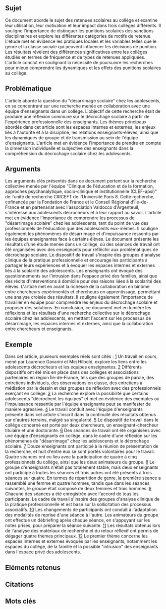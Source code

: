 
## Sujet
Ce document aborde le sujet des retenues scolaires au collège et examine leur utilisation, leur motivation et leur impact dans trois collèges différents. Il souligne l'importance de distinguer les punitions scolaires des sanctions disciplinaires et explore les différentes catégories de motifs de retenue. L'étude met en évidence les pratiques locales et les variables telles que le genre et la classe sociale qui peuvent influencer les décisions de punition. Les résultats révèlent des différences significatives entre les collèges étudiés en termes de fréquence et de types de retenues appliquées. L'article conclut en soulignant la nécessité de poursuivre les recherches pour mieux comprendre les dynamiques et les effets des punitions scolaires au collège.

## Problématique
L'article aborde la question du "désarrimage scolaire" chez les adolescents, en se concentrant sur une recherche menée en collaboration avec une équipe d'enseignants dans un collège. L'objectif de cette recherche était de produire une réflexion commune sur le décrochage scolaire à partir de l'expérience professionnelle des enseignants. Les thèmes principaux abordés dans cet article sont les espaces internes et externes, les enjeux liés à l'autorité et à la discipline, les relations enseignants-élèves, ainsi que les dynamiques de groupe et de transmission au sein de l'équipe d'enseignants. L'article met en évidence l'importance de prendre en compte la dimension individuelle et subjective des enseignants dans la compréhension du décrochage scolaire chez les adolescents.

## Arguments
Les arguments clés présentés dans ce document portent sur la recherche collective menée par l'équipe "Clinique de l'éducation et de la formation, approches psychanalytique, socio-clinique et institutionnelle (CLEF-apsi)" de l'unité de recherche CIRCEFT de l'Université Paris 8. Cette recherche, cofinancée par la Fondation de France et le Conseil Régional d'Île-de-France et en partenariat avec l'association Valdocco d'Argenteuil, s'intéresse aux adolescents décrocheurs et à leur rapport au savoir. L'article met en évidence l'importance de comprendre les processus de "désarrimage scolaire" chez les adolescents, tant du point de vue des professionnels de l'éducation que des adolescents eux-mêmes. Il souligne également les phénomènes de désarrimage et d'impuissance ressentis par les équipes enseignantes face à certains élèves. Le document présente les résultats d'une étude menée dans un collège, où des séances de travail ont été organisées avec des enseignants pour réfléchir aux problématiques de décrochage scolaire. Le dispositif de travail s'inspire des groupes d'analyse clinique de la pratique professionnelle et encourage les participants à partager leurs expériences et à évoquer les espaces internes et externes liés à la scolarité des adolescents. Les enseignants ont évoqué des questionnements sur l'intrusion dans l'espace privé des familles, ainsi que des récits d'interventions à domicile pour des raisons liées à la scolarité des élèves. L'article met en avant la richesse de la collaboration en binôme entre chercheurs expérimentés et chercheurs en apprentissage, permettant une analyse croisée des résultats. Il souligne également l'importance de travailler en équipe pour comprendre les enjeux du décrochage scolaire et proposer des solutions. En conclusion, ce document met en lumière les réflexions et les résultats d'une recherche collective sur le décrochage scolaire chez les adolescents, en mettant l'accent sur les processus de désarrimage, les espaces internes et externes, ainsi que la collaboration entre chercheurs et enseignants.

## Exemple
Dans cet article, plusieurs exemples réels sont cités : [1](https://www-cairn-info.univ-smb.idm.oclc.org/revue-cliopsy-2016-2-page-55.htm#pa1) Un travail en cours, mené par Laurence Gavarini et Mej Hilbold, explore les liens entre les adolescents décrocheurs et les équipes enseignantes. [2](https://www-cairn-info.univ-smb.idm.oclc.org/revue-cliopsy-2016-2-page-55.htm#pa2) Différents dispositifs ont été mis en place dans des collèges et associations partenaires en région Île-de-France, tels que des groupes de parole, des entretiens individuels, des observations en classe, des entretiens à médiation par le dessin et des groupes de réflexion avec des professionnels exerçant en collège. [3](https://www-cairn-info.univ-smb.idm.oclc.org/revue-cliopsy-2016-2-page-55.htm#pa3) La recherche explore la possibilité que certains adolescents "décrochent les équipes" et met en évidence des exemples où l'impuissance ressentie par l'équipe enseignante peut se manifester de manière agressive. [4](https://www-cairn-info.univ-smb.idm.oclc.org/revue-cliopsy-2016-2-page-55.htm#pa4) Le travail conduit avec l'équipe d'enseignants présenté dans cet article s'inscrit dans la continuité des résultats obtenus sur d'autres terrains, malgré sa singularité. [5](https://www-cairn-info.univ-smb.idm.oclc.org/revue-cliopsy-2016-2-page-55.htm#pa5) Le dispositif de travail dans le collège concerné est porté par deux chercheurs, un enseignant-chercheur titulaire et une doctorante. [6](https://www-cairn-info.univ-smb.idm.oclc.org/revue-cliopsy-2016-2-page-55.htm#pa6) Des séances de travail ont été organisées avec une équipe d'enseignants en collège, dans le cadre d'une réflexion sur les phénomènes de "désarrimage" chez les adolescents et le décrochage scolaire. [7](https://www-cairn-info.univ-smb.idm.oclc.org/revue-cliopsy-2016-2-page-55.htm#pa7) Douze enseignants ont participé à la réunion de présentation de la recherche, et huit d'entre eux se sont portés volontaires pour le travail. Quatre séances ont eu lieu avec la participation de quatre à cinq professionnels du collège, ainsi que les deux animateurs du groupe. [8](https://www-cairn-info.univ-smb.idm.oclc.org/revue-cliopsy-2016-2-page-55.htm#pa8) Le groupe d'enseignants n'était pas totalement stable, mais deux enseignants ont participé à toutes les séances et trois autres ont été présents à trois séances sur quatre. En termes de répartition de genre, la première séance a rassemblé une femme et quatre hommes, tandis que dans les séances suivantes, le groupe était composé de deux femmes et trois hommes. [9](https://www-cairn-info.univ-smb.idm.oclc.org/revue-cliopsy-2016-2-page-55.htm#pa9) Chacune des séances a été enregistrée avec l'accord de tous les participants. Le cadre de travail s'inspire des groupes d'analyse clinique de la pratique professionnelle et est basé sur la sollicitation des processus associatifs. [10](https://www-cairn-info.univ-smb.idm.oclc.org/revue-cliopsy-2016-2-page-55.htm#pa10) Les changements de participants ont conduit à l'adaptation des modalités de reprise d'une séance à l'autre. Les animateurs du groupe ont effectué un débriefing après chaque séance, en s'appuyant sur les notes prises, pour préparer la séance suivante. [11](https://www-cairn-info.univ-smb.idm.oclc.org/revue-cliopsy-2016-2-page-55.htm#pa11) Les résultats obtenus lors de l'analyse des matériaux de recherche et du retour réflexif ont permis de dégager quatre thèmes principaux. [12](https://www-cairn-info.univ-smb.idm.oclc.org/revue-cliopsy-2016-2-page-55.htm#pa12) Le premier thème concerne les espaces internes et externes évoqués par les enseignants, notamment les espaces du collège, de la famille et la possible "intrusion" des enseignants dans l'espace privé des adolescents.

## Eléments retenus 

## Citations

## Mots clés

